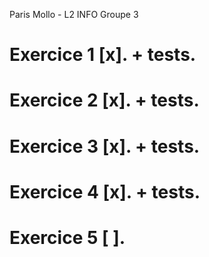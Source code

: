 Paris Mollo - L2 INFO Groupe 3
# Exercice 1 [x]. + tests.
# Exercice 2 [x]. + tests.
# Exercice 3 [x]. + tests.
# Exercice 4 [x]. + tests.
# Exercice 5 [ ].